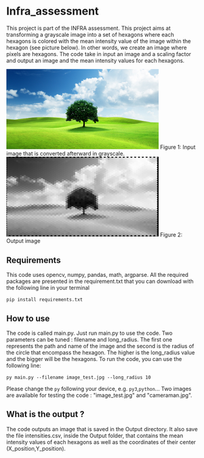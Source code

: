# Infra_assessment

This project is part of the INFRA assessment. This project aims at transforming a grayscale image into a set of hexagons where each hexagons is colored with the mean intensity value of the image within the hexagon (see picture below). 
In other words, we create an image where pixels are hexagons. The code take in input an image and a scaling factor and output an image and the mean intensity values for each hexagons. 

<img src="image_test.jpg" width="400" />
Figure 1: Input image that is converted afterward in grayscale.


<img src="Output/result.jpg" width="400" />
Figure 2: Output image

## Requirements

This code uses opencv, numpy, pandas, math, argparse. All the required packages are presented in the requirement.txt that you can download with the following line in your terminal
```
pip install requirements.txt
```

## How to use

The code is called main.py. Just run main.py to use the code. Two parameters can be tuned : filename and long_radius. The first one represents the path and name of the image and the second is the radius of the circle that encompass the hexagon.
The higher is the long_radius value and the bigger will be the hexagons.
To run the code, you can use the following line: 

```
py main.py --filename image_test.jpg --long_radius 10
```
Please change the ```py``` following your device, e.g. ```py3```,```python```...
Two images are available for testing the code : "image_test.jpg" and "cameraman.jpg".

## What is the output ? 

The code outputs an image that is saved in the Output directory. It also save the file intensities.csv, inside the Output folder, that contains the mean intensity values of each hexagons as well as the coordinates of their center (X_position,Y_position).

